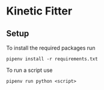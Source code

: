# Kinetic Fitter

## Setup 
To install the required packages run

    pipenv install -r requirements.txt

To run a script use

    pipenv run python <script>